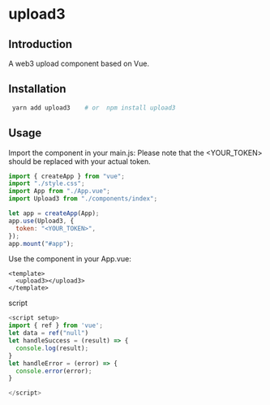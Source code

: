 # upload3

## Introduction

A web3 upload component based on Vue.

## Installation

```bash
 yarn add upload3    # or  npm install upload3
```

## Usage
Import the component in your main.js:
Please note that the <YOUR_TOKEN> should be replaced with your actual token.
```js
import { createApp } from "vue";
import "./style.css";
import App from "./App.vue";
import Upload3 from "./components/index";

let app = createApp(App);
app.use(Upload3, {
  token: "<YOUR_TOKEN>",
});
app.mount("#app");
```

Use the component in your App.vue:
```vue
<template>
  <upload3></upload3>
</template>
```

script

```js
<script setup>
import { ref } from 'vue';
let data = ref("null")
let handleSuccess = (result) => {
  console.log(result);
}
let handleError = (error) => {
  console.error(error);
}

</script>
```





